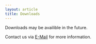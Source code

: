 ```yaml
---
layout: article
title: Downloads
---
```


Downloads may be availible in the future.

Contact us via <a href="mailto:robert.jaeschke@hu-berlin.de?subject=feedback">E-Mail</a> for more information.
